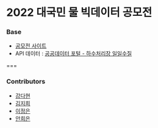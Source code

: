 # 2022 대국민 물 빅데이터 공모전
### Base
* [공모전 사이트](https://www.water.or.kr/infomation/publication/publicSubscriptionInfo.do?seq=1953&p_group_seq=1846&menu_mode=2>)
* API 데이터 : [공공데이터 포털 - 하수처리장 일일수질](https://www.data.go.kr/tcs/dss/selectApiDataDetailView.do?publicDataPk=15040387)

===
### Contributors
* [강다현](https://github.com/DahyeonKang)
* [김지희](https://github.com/chohu-boraaaa)
* [이정은](https://github.com/Daily-MR)
* [안희은](https://github.com/AnNion0)
